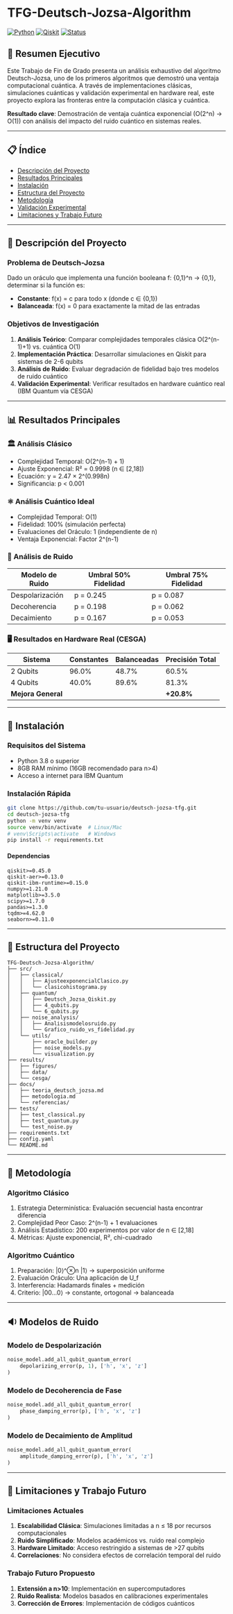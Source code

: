 # TFG-Deutsch-Jozsa-Algorithm

[![Python](https://img.shields.io/badge/Python-3.8+-blue.svg)](https://www.python.org/)
[![Qiskit](https://img.shields.io/badge/Qiskit-0.45+-purple.svg)](https://qiskit.org/)
[![Status](https://img.shields.io/badge/Status-Uncomplete-success.svg)]()

## 🎯 Resumen Ejecutivo

Este Trabajo de Fin de Grado presenta un análisis exhaustivo del algoritmo Deutsch-Jozsa, uno de los primeros algoritmos que demostró una ventaja computacional cuántica. A través de implementaciones clásicas, simulaciones cuánticas y validación experimental en hardware real, este proyecto explora las fronteras entre la computación clásica y cuántica.

**Resultado clave**: Demostración de ventaja cuántica exponencial (O(2^n) → O(1)) con análisis del impacto del ruido cuántico en sistemas reales.

---

## 📋 Índice

- [Descripción del Proyecto](#-descripción-del-proyecto)
- [Resultados Principales](#-resultados-principales)
- [Instalación](#-instalación)
- [Estructura del Proyecto](#-estructura-del-proyecto)
- [Metodología](#-metodología)
- [Validación Experimental](#-validación-experimental)
- [Limitaciones y Trabajo Futuro](#-limitaciones-y-trabajo-futuro)

---

## 🔬 Descripción del Proyecto

### Problema de Deutsch-Jozsa

Dado un oráculo que implementa una función booleana f: {0,1}^n → {0,1}, determinar si la función es:

- **Constante**: f(x) = c para todo x (donde c ∈ {0,1})
- **Balanceada**: f(x) = 0 para exactamente la mitad de las entradas

### Objetivos de Investigación

1. **Análisis Teórico**: Comparar complejidades temporales clásica O(2^(n-1)+1) vs. cuántica O(1)  
2. **Implementación Práctica**: Desarrollar simulaciones en Qiskit para sistemas de 2-6 qubits  
3. **Análisis de Ruido**: Evaluar degradación de fidelidad bajo tres modelos de ruido cuántico  
4. **Validación Experimental**: Verificar resultados en hardware cuántico real (IBM Quantum vía CESGA)

---

## 📊 Resultados Principales

### 🏛️ Análisis Clásico

- Complejidad Temporal: O(2^(n-1) + 1)  
- Ajuste Exponencial: R² = 0.9998 (n ∈ [2,18])  
- Ecuación: y = 2.47 × 2^(0.998n)  
- Significancia: p < 0.001

### ⚛️ Análisis Cuántico Ideal

- Complejidad Temporal: O(1)  
- Fidelidad: 100% (simulación perfecta)  
- Evaluaciones del Oráculo: 1 (independiente de n)  
- Ventaja Exponencial: Factor 2^(n-1)

### 🌊 Análisis de Ruido

| Modelo de Ruido  | Umbral 50% Fidelidad | Umbral 75% Fidelidad |
|------------------|----------------------|-----------------------|
| Despolarización  | p = 0.245            | p = 0.087             |
| Decoherencia     | p = 0.198            | p = 0.062             |
| Decaimiento      | p = 0.167            | p = 0.053             |

### 🖥️ Resultados en Hardware Real (CESGA)

| Sistema    | Constantes | Balanceadas | Precisión Total |
|------------|------------|-------------|-----------------|
| 2 Qubits   | 96.0%      | 48.7%       | 60.5%           |
| 4 Qubits   | 40.0%      | 89.6%       | 81.3%           |
| **Mejora General** |        |             | **+20.8%**       |

---

## 🚀 Instalación

### Requisitos del Sistema

- Python 3.8 o superior  
- 8GB RAM mínimo (16GB recomendado para n>4)  
- Acceso a internet para IBM Quantum

### Instalación Rápida

```bash
git clone https://github.com/tu-usuario/deutsch-jozsa-tfg.git
cd deutsch-jozsa-tfg
python -m venv venv
source venv/bin/activate  # Linux/Mac
# venv\Scripts\activate   # Windows
pip install -r requirements.txt
```

#### Dependencias

```
qiskit>=0.45.0  
qiskit-aer>=0.13.0  
qiskit-ibm-runtime>=0.15.0  
numpy>=1.21.0  
matplotlib>=3.5.0  
scipy>=1.7.0  
pandas>=1.3.0  
tqdm>=4.62.0  
seaborn>=0.11.0
```

---

## 📂 Estructura del Proyecto

```
TFG-Deutsch-Jozsa-Algorithm/
├── src/
│   ├── classical/
│   │   ├── AjusteexponencialClasico.py
│   │   └── clasicohistograma.py
│   ├── quantum/
│   │   ├── Deutsch_Jozsa_Qiskit.py
│   │   ├── 4_qubits.py
│   │   └── 6_qubits.py
│   ├── noise_analysis/
│   │   ├── Analisismodelosruido.py
│   │   └── Grafico_ruido_vs_fidelidad.py
│   └── utils/
│       ├── oracle_builder.py
│       ├── noise_models.py
│       └── visualization.py
├── results/
│   ├── figures/
│   ├── data/
│   └── cesga/
├── docs/
│   ├── teoria_deutsch_jozsa.md
│   ├── metodologia.md
│   └── referencias/
├── tests/
│   ├── test_classical.py
│   ├── test_quantum.py
│   └── test_noise.py
├── requirements.txt
├── config.yaml
└── README.md
```

---

## 🧪 Metodología

### Algoritmo Clásico

1. Estrategia Determinística: Evaluación secuencial hasta encontrar diferencia  
2. Complejidad Peor Caso: 2^(n-1) + 1 evaluaciones  
3. Análisis Estadístico: 200 experimentos por valor de n ∈ [2,18]  
4. Métricas: Ajuste exponencial, R², chi-cuadrado

### Algoritmo Cuántico

1. Preparación: |0⟩^⊗n |1⟩ → superposición uniforme  
2. Evaluación Oráculo: Una aplicación de U_f  
3. Interferencia: Hadamards finales + medición  
4. Criterio: |00...0⟩ → constante, ortogonal → balanceada

---

## 🔉 Modelos de Ruido

### Modelo de Despolarización
```python
noise_model.add_all_qubit_quantum_error(
    depolarizing_error(p, 1), ['h', 'x', 'z']
)
```

### Modelo de Decoherencia de Fase
```python
noise_model.add_all_qubit_quantum_error(
    phase_damping_error(p), ['h', 'x', 'z']
)
```

### Modelo de Decaimiento de Amplitud
```python
noise_model.add_all_qubit_quantum_error(
    amplitude_damping_error(p), ['h', 'x', 'z']
)
```

---

## 🔭 Limitaciones y Trabajo Futuro

### Limitaciones Actuales

1. **Escalabilidad Clásica**: Simulaciones limitadas a n ≤ 18 por recursos computacionales  
2. **Ruido Simplificado**: Modelos académicos vs. ruido real complejo  
3. **Hardware Limitado**: Acceso restringido a sistemas de >27 qubits  
4. **Correlaciones**: No considera efectos de correlación temporal del ruido

### Trabajo Futuro Propuesto

1. **Extensión a n>10**: Implementación en supercomputadores  
2. **Ruido Realista**: Modelos basados en calibraciones experimentales  
3. **Corrección de Errores**: Implementación de códigos cuánticos
